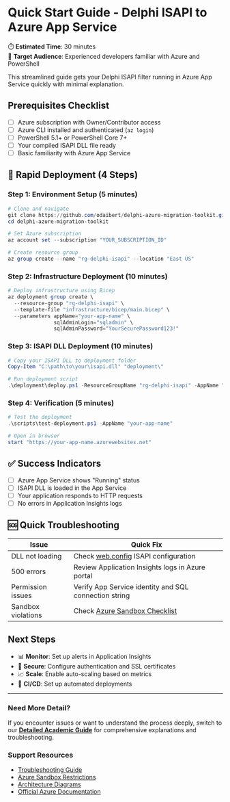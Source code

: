 # Quick Start Guide - Delphi ISAPI to Azure App Service

⏱️ **Estimated Time**: 30 minutes  
🎯 **Target Audience**: Experienced developers familiar with Azure and PowerShell

This streamlined guide gets your Delphi ISAPI filter running in Azure App Service quickly with minimal explanation.

## Prerequisites Checklist

- [ ] Azure subscription with Owner/Contributor access
- [ ] Azure CLI installed and authenticated (`az login`)
- [ ] PowerShell 5.1+ or PowerShell Core 7+
- [ ] Your compiled ISAPI DLL file ready
- [ ] Basic familiarity with Azure App Service

## 🚀 Rapid Deployment (4 Steps)

### Step 1: Environment Setup (5 minutes)

```powershell
# Clone and navigate
git clone https://github.com/odaibert/delphi-azure-migration-toolkit.git
cd delphi-azure-migration-toolkit

# Set Azure subscription
az account set --subscription "YOUR_SUBSCRIPTION_ID"

# Create resource group
az group create --name "rg-delphi-isapi" --location "East US"
```

### Step 2: Infrastructure Deployment (10 minutes)

```powershell
# Deploy infrastructure using Bicep
az deployment group create \
  --resource-group "rg-delphi-isapi" \
  --template-file "infrastructure/bicep/main.bicep" \
  --parameters appName="your-app-name" \
               sqlAdminLogin="sqladmin" \
               sqlAdminPassword="YourSecurePassword123!"
```

### Step 3: ISAPI DLL Deployment (10 minutes)

```powershell
# Copy your ISAPI DLL to deployment folder
Copy-Item "C:\path\to\your\isapi.dll" "deployment\"

# Run deployment script
.\deployment\deploy.ps1 -ResourceGroupName "rg-delphi-isapi" -AppName "your-app-name"
```

### Step 4: Verification (5 minutes)

```powershell
# Test the deployment
.\scripts\test-deployment.ps1 -AppName "your-app-name"

# Open in browser
start "https://your-app-name.azurewebsites.net"
```

## ✅ Success Indicators

- [ ] Azure App Service shows "Running" status
- [ ] ISAPI DLL is loaded in the App Service
- [ ] Your application responds to HTTP requests
- [ ] No errors in Application Insights logs

## 🆘 Quick Troubleshooting

| Issue | Quick Fix |
|-------|-----------|
| DLL not loading | Check [web.config](../../deployment/web.config) ISAPI configuration |
| 500 errors | Review Application Insights logs in Azure portal |
| Permission issues | Verify App Service identity and SQL connection string |
| Sandbox violations | Check [Azure Sandbox Checklist](../../docs/azure-sandbox-checklist.md) |

## Next Steps

- 📊 **Monitor**: Set up alerts in Application Insights
- 🔐 **Secure**: Configure authentication and SSL certificates
- 📈 **Scale**: Enable auto-scaling based on metrics
- 🔄 **CI/CD**: Set up automated deployments

---

### Need More Detail?

If you encounter issues or want to understand the process deeply, switch to our **[Detailed Academic Guide](../detailed/README.md)** for comprehensive explanations and troubleshooting.

### Support Resources

- [Troubleshooting Guide](../../docs/troubleshooting.md)
- [Azure Sandbox Restrictions](../../docs/azure-sandbox-checklist.md)
- [Architecture Diagrams](../../docs/)
- [Official Azure Documentation](https://docs.microsoft.com/azure/app-service/)
